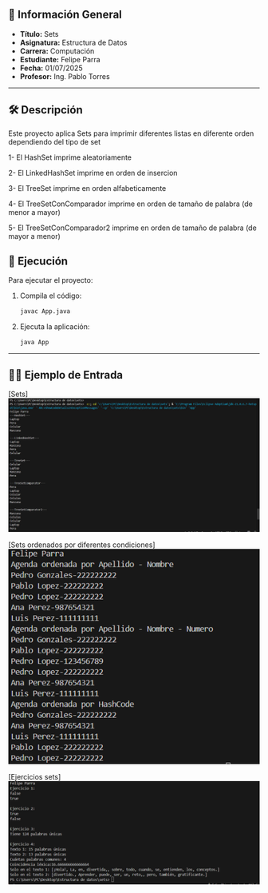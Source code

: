 
## 📌 Información General

- **Título:** Sets
- **Asignatura:** Estructura de Datos
- **Carrera:** Computación
- **Estudiante:** Felipe Parra
- **Fecha:** 01/07/2025
- **Profesor:** Ing. Pablo Torres

---

## 🛠️ Descripción

Este proyecto aplica Sets para imprimir diferentes listas en diferente orden dependiendo del tipo de set

1- El HashSet imprime aleatoriamente

2- El LinkedHashSet imprime en orden de insercion

3- El TreeSet imprime en orden alfabeticamente

4- El TreeSetConComparador imprime en orden de tamaño de palabra (de menor a mayor)

5- El TreeSetConComparador2 imprime en orden de tamaño de palabra (de mayor a menor)

## 🚀 Ejecución

Para ejecutar el proyecto:

1. Compila el código:
    ```bash
    javac App.java
    ```
2. Ejecuta la aplicación:
    ```bash
    java App
    ```

---

## 🧑‍💻 Ejemplo de Entrada

[Sets]![alt text](image.png)


[Sets ordenados por diferentes condiciones]![alt text](image-1.png)

[Ejercicios sets]![alt text](image-2.png)
